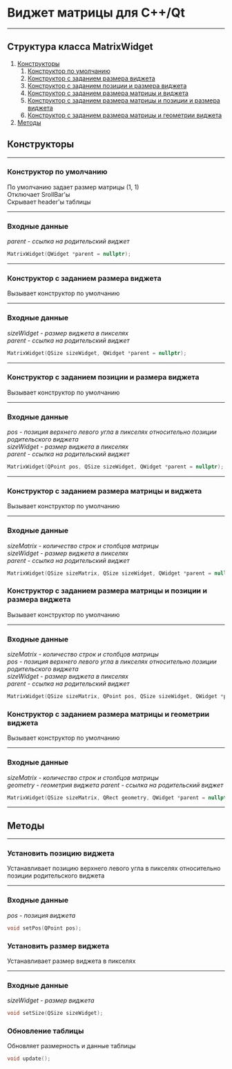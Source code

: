 # Виджет матрицы для C++/Qt
___
## Структура класса MatrixWidget
1. [Конструкторы](#Конструкторы)
    1. [Конструктор по умолчанию](#Конструктор-по-умолчанию)
    2. [Конструктор с заданием размера виджета](#Конструктор-с-заданием-размера-виджета)
    3. [Конструктор с заданием позиции и размера виджета](#Конструктор-с-заданием-позиции-и-размера-виджета)
    4. [Конструктор с заданием размера матрицы и виджета](#Конструктор-с-заданием-размера-матрицы-и-виджета)
    5. [Конструктор с заданием размера матрицы и позиции и размера виджета](#Конструктор-с-заданием-размера-матрицы-и-позиции-и-размера-виджета)
    6. [Конструктор с заданием размера матрицы и геометрии виджета](#Конструктор-с-заданием-размера-матрицы-и-геометрии-виджета)
2. [Методы](#Методы)

## Конструкторы  
___
### Конструктор по умолчанию  
По умолчанию задает размер матрицы (1, 1)  
Отключает SrollBar'ы  
Скрывает header'ы таблицы  
___
### Входные данные
*parent - ссылка на родительский виджет*
```C++
MatrixWidget(QWidget *parent = nullptr);
```
___ 
### Конструктор с заданием размера виджета  
Вызывает конструктор по умолчанию
___
### Входные данные
*sizeWidget - размер виджета в пикселях  
parent - ссылка на родительский виджет*
```C++
MatrixWidget(QSize sizeWidget, QWidget *parent = nullptr);
```
___ 
### Конструктор с заданием позиции и размера виджета  
Вызывает конструктор по умолчанию
___
### Входные данные
*pos - позиция верхнего левого угла в пикселях относительно позиции родительского виджета  
sizeWidget - размер виджета в пикселях  
parent - ссылка на родительский виджет*
```C++
MatrixWidget(QPoint pos, QSize sizeWidget, QWidget *parent = nullptr);
```
___ 
### Конструктор с заданием размера матрицы и виджета  
Вызывает конструктор по умолчанию  
___
### Входные данные
*sizeMatrix - количество строк и столбцов матрицы  
sizeWidget - размер виджета в пикселях  
parent - ссылка на родительский виджет* 
```C++
MatrixWidget(QSize sizeMatrix, QSize sizeWidget, QWidget *parent = nullptr);
```
### Конструктор с заданием размера матрицы и позиции и размера виджета  
Вызывает конструктор по умолчанию
___
### Входные данные
*sizeMatrix - количество строк и столбцов матрицы  
pos - позиция верхнего левого угла в пикселях относительно позиции родительского виджета  
sizeWidget - размер виджета в пикселях  
parent - ссылка на родительский виджет*
```C++
MatrixWidget(QSize sizeMatrix, QPoint pos, QSize sizeWidget, QWidget *parent = nullptr);
```
### Конструктор с заданием размера матрицы и геометрии виджета  
Вызывает конструктор по умолчанию
___
### Входные данные
*sizeMatrix - количество строк и столбцов матрицы  
geometry - геометрия виджета
parent - ссылка на родительский виджет*
```C++
MatrixWidget(QSize sizeMatrix, QRect geometry, QWidget *parent = nullptr);
```
___
## Методы
___
### Установить позицию виджета
Устанавливает позицию верхнего левого угла в пикселях относительно позиции родительского виджета  
___
### Входные данные
*pos - позиция виджета*
```C++
void setPos(QPoint pos);
```
### Установить размер виджета
Устанавливает размер виджета в пикселях  
___
### Входные данные
*sizeWidget - размер виджета*
```C++
void setSize(QSize sizeWidget);
```
### Обновление таблицы
Обновляет размерность и данные таблицы
```C++
void update();
```
